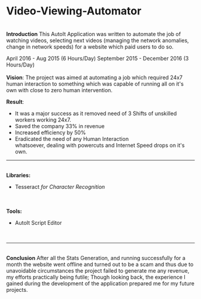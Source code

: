 # Video-Viewing-Automator

<br>
<b>Introduction</b>
This AutoIt Application was written to automate the job of watching videos, selecting next videos (managing the network anomalies, change in network speeds) for a website which paid users to do so. 

April 2016 - Aug 2015 (6 Hours/Day)
September 2015 - December 2016 (3 Hours/Day)
<br><br>
<b>Vision</b>:
The project was aimed at automating a job which required 24x7 human interaction to something which was capable of running all on it's own with close to zero human intervention. 

<b>Result</b>:
<ul>
<li>It was a major success as it removed need of 3 Shifts of unskilled workers working 24x7.</li>
<li>Saved the company 33% in revenue</li>
<li>Increased efficiency by 50%</li>
<li>Eradicated the need of any Human Interaction</li>
whatsoever, dealing with powercuts and Internet Speed
drops on it's own.</li>
</ul>
<hr>

<br>
<b>Libraries:</b>
<ul>
<li>Tesseract <i>for Character Recognition</i></li>
</ul>

<br><br>
<b>Tools:</b>
<ul>
<li>AutoIt Script Editor</li>
</ul>

<br><hr><br>
<b>Conclusion</b>
After all the Stats Generation, and running successfully for a month the website went offline and turned out to be a scam and thus due to unavoidable circumstances the project failed to generate me any revenue, my efforts practically being futile; Though looking back, the experience I gained during the development of the application prepared me for my future projects.

